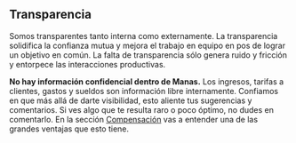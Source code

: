 ## Transparencia
Somos transparentes tanto interna como externamente. La transparencia solidifica la confianza mutua y mejora el trabajo en equipo en pos de lograr un objetivo en común. La falta de transparencia sólo genera ruido y fricción y entorpece las interacciones productivas. 

**No hay información confidencial dentro de Manas.** Los ingresos, tarifas a clientes, gastos y sueldos son información libre internamente. Confiamos en que más allá de darte visibilidad, esto aliente tus sugerencias y comentarios. Si ves algo que te resulta raro o poco óptimo, no dudes en comentarlo. En la sección [Compensación](../11-compensacion/0-compensacion.md) vas a entender una de las grandes ventajas que esto tiene.